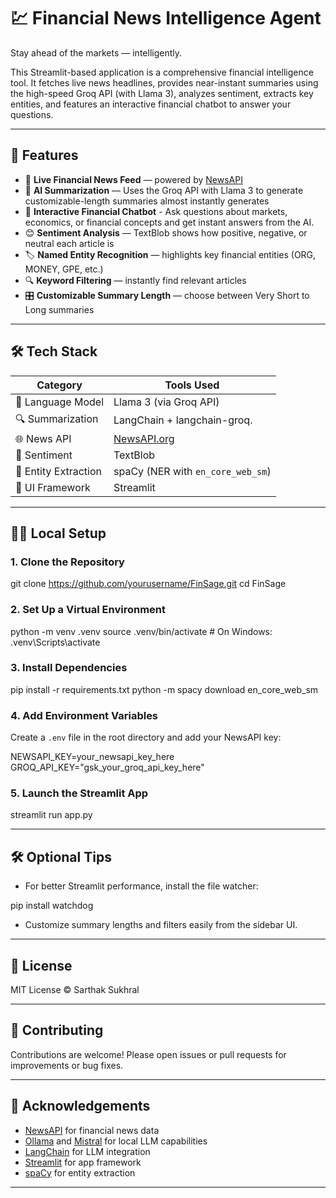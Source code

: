 # 💹 Financial News Intelligence Agent

Stay ahead of the markets — intelligently.

This Streamlit-based application is a comprehensive financial intelligence tool. It fetches live news headlines, provides near-instant summaries using the high-speed Groq API (with Llama 3), analyzes sentiment, extracts key entities, and features an interactive financial chatbot to answer your questions.

---

## 🚀 Features

- 📰 **Live Financial News Feed** — powered by [NewsAPI](https://newsapi.org/)
- 🧠 **AI Summarization** — Uses the Groq API with Llama 3 to generate customizable-length summaries almost instantly generates
- 💬 **Interactive Financial Chatbot** - Ask questions about markets, economics, or financial concepts and get instant answers from the AI.
- 😊 **Sentiment Analysis** — TextBlob shows how positive, negative, or neutral each article is
- 🏷️ **Named Entity Recognition** — highlights key financial entities (ORG, MONEY, GPE, etc.)
- 🔍 **Keyword Filtering** — instantly find relevant articles
- 🎛️ **Customizable Summary Length** — choose between Very Short to Long summaries

---

## 🛠️ Tech Stack

| Category             | Tools Used                          |
| -------------------- | ----------------------------------- |
| 🧠 Language Model    | Llama 3 (via Groq API)              |
| 🔍 Summarization     | LangChain + langchain-groq.         |
| 🌐 News API          | [NewsAPI.org](https://newsapi.org/) |
| 💬 Sentiment         | TextBlob                            |
| 🧾 Entity Extraction | spaCy (NER with `en_core_web_sm`)   |
| 🎨 UI Framework      | Streamlit                           |

---

## 🧑‍💻 Local Setup

### 1. Clone the Repository

git clone https://github.com/yourusername/FinSage.git
cd FinSage

### 2. Set Up a Virtual Environment

python -m venv .venv
source .venv/bin/activate # On Windows: .venv\Scripts\activate

### 3. Install Dependencies

pip install -r requirements.txt
python -m spacy download en_core_web_sm

### 4. Add Environment Variables

Create a `.env` file in the root directory and add your NewsAPI key:

NEWSAPI_KEY=your_newsapi_key_here
GROQ_API_KEY="gsk_your_groq_api_key_here"

### 5. Launch the Streamlit App

streamlit run app.py

---

## 🛠️ Optional Tips

- For better Streamlit performance, install the file watcher:

pip install watchdog

- Customize summary lengths and filters easily from the sidebar UI.

---

## 📄 License

MIT License © Sarthak Sukhral

---

## 🤝 Contributing

Contributions are welcome! Please open issues or pull requests for improvements or bug fixes.

---

## 🙏 Acknowledgements

- [NewsAPI](https://newsapi.org/) for financial news data
- [Ollama](https://ollama.com/) and [Mistral](https://mistral.ai/) for local LLM capabilities
- [LangChain](https://github.com/hwchase17/langchain) for LLM integration
- [Streamlit](https://streamlit.io/) for app framework
- [spaCy](https://spacy.io/) for entity extraction

---
